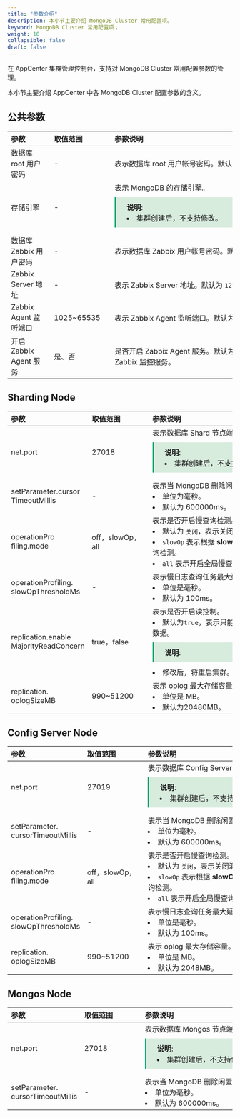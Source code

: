 ```yaml
---
title: "参数介绍"
description: 本小节主要介绍 MongoDB Cluster 常用配置项。 
keyword: MongoDB Cluster 常用配置项；
weight: 10
collapsible: false
draft: false
---
```




在 AppCenter 集群管理控制台，支持对 MongoDB Cluster 常用配置参数的管理。

本小节主要介绍 AppCenter 中各 MongoDB Cluster 配置参数的含义。

## 公共参数

|<span style="display:inline-block;width:80px">参数</span> |<span style="display:inline-block;width:120px">取值范围</span>|<span style="display:inline-block;width:420px">参数说明</span>|
|:----|:----|:----|
| 数据库 root 用户密码   |       -  |  表示数据库 root 用户帐号密码。默认为 `Change1Pwd`。|
|   存储引擎      |  -       |   表示 MongoDB 的存储引擎。 <span style="display: block; background-color: #D8ECDE; padding: 10px 24px; margin: 10px 0; border-left: 3px solid #00a971;"><b>说明</b>: <li>集群创建后，不支持修改。</li></span>   |
|   数据库 Zabbix 用户密码   |    -  |  表示数据库 Zabbix 用户帐号密码。默认为 `Change1Pwd`。  |
|   Zabbix Server 地址   |    -  |  表示 Zabbix Server 地址。默认为 `127.0.0.1`。  |
|   Zabbix Agent 监听端口   |    1025~65535 |  表示 Zabbix Agent 监听端口。默认为 `10050`。  |
|   开启 Zabbix Agent 服务   |    是、否  |  是否开启 Zabbix Agent 服务。默认为 `否`，表示未开启 Zabbix 监控服务。  |

## Sharding Node

|<span style="display:inline-block;width:80px">参数</span> |<span style="display:inline-block;width:120px">取值范围</span>|<span style="display:inline-block;width:420px">参数说明</span>|
|:----|:----|:----|
|   net.port     |  27018     |   表示数据库 Shard 节点端口。<span style="display: block; background-color: #D8ECDE; padding: 10px 24px; margin: 10px 0; border-left: 3px solid #00a971;"><b>说明</b>: <li>集群创建后，不支持修改。</li></span> |
|   setParameter.cursor TimeoutMillis    |   - |  表示当 MongoDB 删除闲置游标的时间阈值。<li>单位为毫秒。 <li>默认为 600000ms。  |
|   operationPro filing.mode    |   off，slowOp，all |  表示是否开启慢查询检测。<li>默认为 `关闭`，表示关闭满查询检测。<li> `slowOp` 表示根据 **slowOpThresholdMs** 参数进行慢查询检测。 <li> `all` 表示开启全局慢查询检测。  |
|   operationProfiling. slowOpThresholdMs    |   - |  表示慢日志查询任务最大延迟时间。 <li>单位是毫秒。 <li>默认为 100ms。  |
|   replication.enable MajorityReadConcern    |  true，false |   表示是否开启读控制。<li>默认为`true`，表示只能读取到成功写入到大多数节点的数据。<span style="display: block; background-color: #D8ECDE; padding: 10px 24px; margin: 10px 0; border-left: 3px solid #00a971;"><b>说明</b>: <li>修改后，将重启集群。</li></span>  |
|   replication. oplogSizeMB    |   990~51200 |  表示 oplog 最大存储容量。 <li>单位是 MB。 <li>默认为20480MB。  |

## Config Server Node

|<span style="display:inline-block;width:80px">参数</span> |<span style="display:inline-block;width:120px">取值范围</span>|<span style="display:inline-block;width:420px">参数说明</span>|
|:----|:----|:----|
|   net.port     |  27019     |   表示数据库 Config Server 节点端口。<span style="display: block; background-color: #D8ECDE; padding: 10px 24px; margin: 10px 0; border-left: 3px solid #00a971;"><b>说明</b>: <li>集群创建后，不支持修改。</li></span> |
|   setParameter. cursorTimeoutMillis    |   -  | 表示当 MongoDB 删除闲置游标的时间阈值。<li>单位为毫秒。 <li>默认为 600000ms。   |
|   operationPro filing.mode    |   off，slowOp，all |   表示是否开启慢查询检测。<li>默认为 `关闭`，表示关闭满查询检测。<li> `slowOp` 表示根据 **slowOpThresholdMs** 参数进行慢查询检测。 <li> `all` 表示开启全局慢查询检测。 |
|   operationProfiling. slowOpThresholdMs    |  - |   表示慢日志查询任务最大延迟时间。<li>单位是毫秒。 <li>默认为 100ms。  |
|   replication. oplogSizeMB    |   990~51200 |   表示 oplog 最大存储容量。<li>单位是 MB。 <li>默认为 2048MB。  |

## Mongos Node

|<span style="display:inline-block;width:80px">参数</span> |<span style="display:inline-block;width:120px">取值范围</span>|<span style="display:inline-block;width:420px">参数说明</span>|
|:----|:----|:----|
|   net.port     |  27018     |   表示数据库 Mongos 节点端口。<span style="display: block; background-color: #D8ECDE; padding: 10px 24px; margin: 10px 0; border-left: 3px solid #00a971;"><b>说明</b>: <li>集群创建后，不支持修改。</li></span> |
|   setParameter. cursorTimeoutMillis    |   -  |  表示当 MongoDB 删除闲置游标的时间阈值。<li>单位为毫秒。 <li>默认为 600000ms。  |
